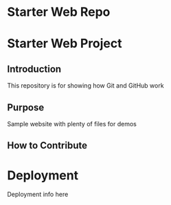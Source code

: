 # Starter Web Repo


# Starter Web Project

## Introduction

This repository is for showing how Git and GitHub work

## Purpose

Sample website with plenty of files for demos

## How to Contribute

# Deployment

Deployment info here